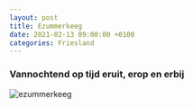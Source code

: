 ```yaml
---
layout: post
title: Ezummerkeeg
date: 2021-02-13 09:00:00 +0100
categories: Friesland
---
```


### Vannochtend op tijd eruit, erop en erbij
![ezummerkeeg](https://prisse.net/ezummerkeeg.jpg)
